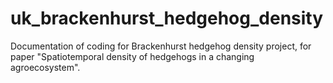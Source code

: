 # uk_brackenhurst_hedgehog_density
Documentation of coding for Brackenhurst hedgehog density project, for paper "Spatiotemporal density of hedgehogs in a changing agroecosystem".

